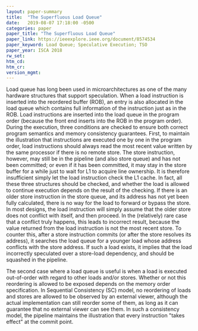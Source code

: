 ```yaml
---
layout: paper-summary
title:  "The Superfluous Load Queue"
date:   2019-08-07 17:18:00 -0500
categories: paper
paper_title: "The Superfluous Load Queue"
paper_link: https://ieeexplore.ieee.org/document/8574534
paper_keyword: Load Queue; Speculative Execution; TSO
paper_year: ISCA 2018
rw_set: 
htm_cd: 
htm_cr: 
version_mgmt: 
---
```


Load queue has long been used in microarchitectures as one of the many hardware structures that support speculation.
When a load instruction is inserted into the reordered buffer (ROB), an entry is also allocated in the load queue
which contains full information of the instruction just as in the ROB. Load instructions are inserted into the load
queue in the program order (because the front end inserts into the ROB in the program order). During the execution, three
conditions are checked to ensure both correct program semantics and memory consistency guarantees. First, to maintain
the illustration that instructions are executed one by one in the program order, load instructions should always 
read the most recent value written by the same processor if there is no remote store. The store instruction, however,
may still be in the pipeline (and also store queue) and has not been committed; or even if it has been committed, it may 
stay in the store buffer for a while just to wait for L1 to acquire line ownership. It is therefore insufficient simply 
let the load instruction check the L1 cache. In fact, all these three structures should be checked, and whether the 
load is allowed to continue execution depends on the result of the checking. If there is an older store instruction in 
the store queue, and its address has not yet been fully calculated, there is no way for the load to forward or bypass 
the store. In most designs, the load instruction will simply assume that the older store does not conflict with itself,
and then proceed. In the (relatively) rare case that a conflict truly happens, this leads to incorrect result, because 
the value returned from the load instruction is not the most recent store. To counter this, after a store instruction commits
(or after the store resolves its address), it searches the load queue for a younger load whose address conflicts with
the store address. If such a load exists, it implies that the load incorrectly speculated over a store-load dependency,
and should be squashed in the pipeline. 

The second case where a load queue is useful is when a load is executed out-of-order with regard to other loads and/or
stores. Whether or not this reordering is allowed to be exposed depends on the memory order specification. In Sequential
Consistency (SC) model, no reordering of loads and stores are allowed to be observed by an external viewer, although
the actual implementation can still reorder some of them, as long as it can guarantee that no external viewer can 
see them. In such a consistency model, the pipeline maintains the illustration that every instruction "takes effect"
at the commit point. 